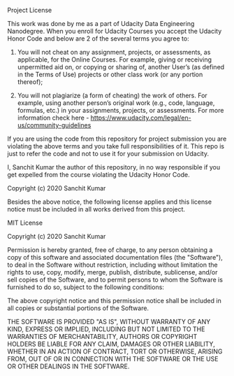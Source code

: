 Project License

This work was done by me as a part of Udacity Data Engineering Nanodegree. When you enroll for Udacity Courses you accept the Udacity Honor Code and below are 2 of the several terms you agree to:

1. You will not cheat on any assignment, projects, or assessments, as applicable, for the Online Courses. For example, giving or receiving unpermitted aid on, or copying or sharing of, another User’s (as defined in the Terms of Use) projects or other class work (or any portion thereof);

2. You will not plagiarize (a form of cheating) the work of others. For example, using another person’s original work (e.g., code, language, formulas, etc.) in your assignments, projects, or assessments. 
For more information check here - https://www.udacity.com/legal/en-us/community-guidelines

If you are using the code from this repository for project submission you are violating the above terms and you take full responsibilities of it. This repo is just to refer the code and not to use it for your submission on Udacity.

I, Sanchit Kumar the author of this repository, in no way responsible if you get expelled from the course violating the Udacity Honor Code.

Copyright (c) 2020 Sanchit Kumar

Besides the above notice, the following license applies and this license notice must be included in all works derived from this project.

MIT License

Copyright (c) 2020 Sanchit Kumar

Permission is hereby granted, free of charge, to any person obtaining a copy
of this software and associated documentation files (the "Software"), to deal
in the Software without restriction, including without limitation the rights
to use, copy, modify, merge, publish, distribute, sublicense, and/or sell
copies of the Software, and to permit persons to whom the Software is
furnished to do so, subject to the following conditions:

The above copyright notice and this permission notice shall be included in all
copies or substantial portions of the Software.

THE SOFTWARE IS PROVIDED "AS IS", WITHOUT WARRANTY OF ANY KIND, EXPRESS OR
IMPLIED, INCLUDING BUT NOT LIMITED TO THE WARRANTIES OF MERCHANTABILITY,
AUTHORS OR COPYRIGHT HOLDERS BE LIABLE FOR ANY CLAIM, DAMAGES OR OTHER
LIABILITY, WHETHER IN AN ACTION OF CONTRACT, TORT OR OTHERWISE, ARISING FROM,
OUT OF OR IN CONNECTION WITH THE SOFTWARE OR THE USE OR OTHER DEALINGS IN THE
SOFTWARE.
